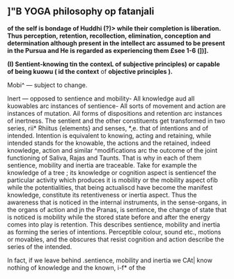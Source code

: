## ]"B **YOGA philosophy op fatanjali**

**of the self is bondage of Huddhi (?)> while their completion is liberation. Thus perception, retention, recollection, elimination, conception and determination although present in the intellect arc assumed to be present in the Pursua and He is regarded as experiencing them £see 1-6 (])].**

**(I) Sentient-knowing tin the contexL of subjective principles) or capable of being kuowu ( id the context** of **objective principles ).**

Mobi^ — subject to change.

Inert — opposed to sentience and mobility- All knowledge aud all kuowables arc instances of sentience- All sorts of movement and action are instances of mutation. Ail forms of dispositions and retention arc instances of inertness. The sentient and the other constituents get transformed in two series, rii\* Rhiitus {elements} and senses, \*,e. that of intentions and of intended. Intention is equivalent to knowing, acting and retaining, while intended stands for the knowable, the actions and the retained, indeed knowledge, action and similar ^modifications arc the outcome of the joint functioning of Saliva, Rajas and Taunts. That is why in each of them sentience, mobility and inertia are traceable. Take for example the knowledge of a tree ; its knowledge or cognition aspect is sentiencef the particular activity which produces it is mobility or the mobility aspect ofib while the potentialities, that being actualiscd have become the manifest knowledge, constitute its retentiveness or inertia aspect. Thus the awareness that is noticed in the internal instruments, in the sense-organs, in the organs of action and jn the Pranas, is sentience, the change of state that is noticed is mobility while the stored state before and after the energy comes into play is retention. This describes sentience, mobility and inertia as forming the series of intentions. Perceptible colour, sound etc., motions or movables, and the obscures that resist cognition and action describe the series of the intended.

In fact, if we leave behind .sentience, mobility and inertia we CAt| know nothing of knowledge and the known, i-f\* of the